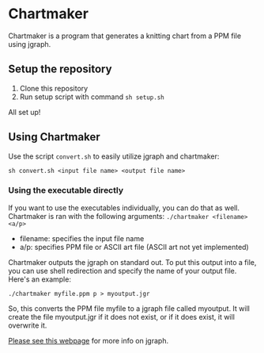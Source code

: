 # Chartmaker

Chartmaker is a program that generates a knitting chart from a PPM
file using jgraph.

## Setup the repository
1. Clone this repository
2. Run setup script with command `sh setup.sh`

All set up!

## Using Chartmaker
Use the script `convert.sh` to easily utilize jgraph and chartmaker:
```
sh convert.sh <input file name> <output file name>
```

### Using the executable directly
If you want to use the executables individually, you can do that as well. Chartmaker is ran with the following arguments:
`./chartmaker <filename> <a/p>`

* filename: specifies the input file name
* a/p: specifies PPM file or ASCII art file (ASCII art not yet implemented)

Chartmaker outputs the jgraph on standard out. To put this output into a file, you can use shell redirection and specify the name of your output file. Here's an example:
```
./chartmaker myfile.ppm p > myoutput.jgr
```
So, this converts the PPM file myfile to a jgraph file called myoutput. It will create the file myoutput.jgr if it does not exist, or if it does exist, it will overwrite it.

[Please see this webpage](http://web.eecs.utk.edu/~jplank/plank/jgraph/jgraph.html) for more info on jgraph.
